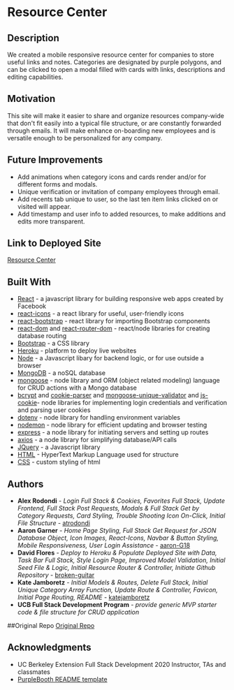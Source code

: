# Resource Center

## Description
We created a mobile responsive resource center for companies to store useful links and notes. Categories are designated by purple polygons, and can be clicked to open a modal filled with cards with links, descriptions and editing capabilities.

## Motivation
This site will make it easier to share and organize resources company-wide that don't fit easily into a typical file structure, or are constantly forwarded through emails. It will make enhance on-boarding new employees and is versatile enough to be personalized for any company.

## Future Improvements

- Add animations when category icons and cards render and/or for different forms and modals.
- Unique verification or invitation of company employees through email.
- Add recents tab unique to user, so the last ten item links clicked on or visited will appear.
- Add timestamp and user info to added resources, to make additions and edits more transparent.

## Link to Deployed Site

[Resource Center](https://serene-kobuk-valley-06720.herokuapp.com/)

## Built With

- [React](https://reactjs.org/) - a javascript library for building responsive web apps created by Facebook
- [react-icons](https://react-icons.github.io/react-icons/) - a react library for useful, user-friendly icons
- [react-bootstrap](https://react-bootstrap.github.io/) - react library for importing Bootstrap components
- [react-dom](https://reactjs.org/docs/react-dom.html) and [react-router-dom](https://www.npmjs.com/package/react-router-dom) - react/node libraries for creating database routing
- [Bootstrap](bootstrap.com) - a CSS library
- [Heroku](https://www.heroku.com/) - platform to deploy live websites
- [Node](https://nodejs.org/en/) - a Javascript libary for backend logic, or for use outside a browser
- [MongoDB](https://www.mongodb.com/) - a noSQL database
- [mongoose](https://www.npmjs.com/package/mongoose) - node library and ORM (object related modeling) language for CRUD actions with a Mongo database
- [bcrypt](https://www.npmjs.com/package/bcrypt) and [cookie-parser](https://www.npmjs.com/package/cookie-parser) and [mongoose-unique-validator](https://www.npmjs.com/package/mongoose-unique-validator) and [js-cookie](https://www.npmjs.com/package/js-cookie)- node libraries for implementing login credentials and verification and parsing user cookies
- [dotenv](https://www.npmjs.com/package/dotenv) - node library for handling environment variables
- [nodemon](https://www.npmjs.com/package/nodemon) - node library for efficient updating and browser testing
- [express](https://www.npmjs.com/package/express) - a node library for initiating servers and setting up routes
- [axios](https://www.npmjs.com/package/axios) - a node library for simplifying database/API calls
- [JQuery](https://jquery.com/) - a Javascript library
- [HTML](https://developer.mozilla.org/en-US/docs/Web/HTML) - HyperText Markup Language used for structure
- [CSS](https://www.w3schools.com/css/css_intro.asp) - custom styling of html


## Authors

- **Alex Rodondi** - _Login Full Stack & Cookies, Favorites Full Stack, Update Frontend, Full Stack Post Requests, Modals & Full Stack Get by Category Requests, Card Styling, Trouble Shooting Icon On-Click, Initial File Structure_ - [atrodondi](https://github.com/atrodondi)
- **Aaron Garner** - _Home Page Styling, Full Stack Get Request for JSON Database Object, Icon Images, React-Icons, Navbar & Button Styling, Mobile Responsiveness, User Login Assistance_ - [aaron-G18](https://github.com/aaron-G18)
- **David Flores** - _Deploy to Heroku & Populate Deployed Site with Data, Task Bar Full Stack, Style Login Page, Improved Model Validation, Initial Seed File & Logic, Initial Resource Router & Controller, Initiate Github Repository_ - [broken-guitar](https://github.com/broken-guitar)
- **Kate Jamboretz** - _Initial Models & Routes, Delete Full Stack, Initial Unique Category Array Function, Update Route & Controller, Favicon, Initial Page Routing, README_ - [katejamboretz](https://github.com/katejamboretz)
- **UCB Full Stack Development Program** - _provide generic MVP starter code & file structure for CRUD application_

##Original Repo
[Original Repo](https://github.com/broken-guitar/project-3)

## Acknowledgments

- UC Berkeley Extension Full Stack Development 2020 Instructor, TAs and classmates
- [PurpleBooth README template](https://gist.github.com/PurpleBooth/109311bb0361f32d87a2)
